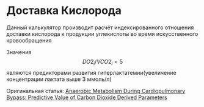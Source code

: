 # Доставка Кислорода

Данный калькулятор производит расчёт индексированного отношения доставки кислорода к продукции углекислоты во время искусственного кровообращения 

Значения $$ DO2_i / VCO2_i < 5 $$являются предикторами развития гиперлактатемии(увеличение концентрации лактата выше 3 ммоль/л)

Оригинальная статья: [Anaerobic Metabolism During Cardiopulmonary Bypass: Predictive Value of Carbon Dioxide Derived Parameters](https://doi.org/10.1016/j.athoracsur.2006.01.025)
